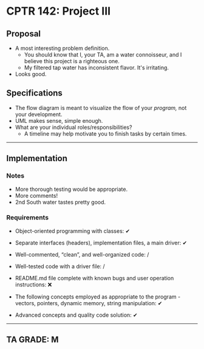 # CPTR 142: Project III

## Proposal
* A most interesting problem definition.
    * You should know that I, your TA, am a water connoisseur, and I believe this project is a righteous one.
    * My filtered tap water has inconsistent flavor. It's irritating.
* Looks good.

## Specifications
* The flow diagram is meant to visualize the flow of your *program,* not your development.
* UML makes sense, simple enough.
* What are your individual roles/responsibilities?
    * A timeline may help motivate you to finish tasks by certain times.
---
## Implementation

### Notes
* More thorough testing would be appropriate.
* More comments!
* 2nd South water tastes pretty good.
### Requirements
* Object-oriented programming with classes: ✔

* Separate interfaces (headers), implementation files, a main driver: ✔

* Well-commented, “clean”, and well-organized code: /

* Well-tested code with a driver file: /

* README.md file complete with known bugs and user operation instructions: ❌

* The following concepts employed as appropriate to the program - vectors, pointers, dynamic memory, string manipulation: ✔

* Advanced concepts and quality code solution: ✔

---
## TA GRADE: M
